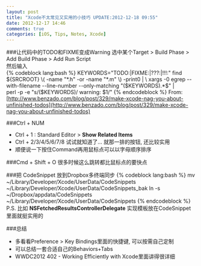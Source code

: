 ```yaml
---
layout: post
title: "Xcode不太常见又实用的小技巧 UPDATE:2012-12-18 09:55"
date: 2012-12-17 14:46
comments: true
categories: [iOS, Tips, Notes, Xcode]
---
```

###让代码中的TODO和FIXME变成Warning
选中某个Target > Build Phase > Add Build Phase > Add Run Script  
然后输入  
{% codeblock lang:bash %}
KEYWORDS="TODO:|FIXME:|\?\?\?:|\!\!\!:"
find ${SRCROOT} \( -name "*.h" -or -name "*.m" \) -print0 | \
    xargs -0 egrep --with-filename --line-number --only-matching "($KEYWORDS).*\$" | \
    perl -p -e "s/($KEYWORDS)/ warning: \$1/"
{% endcodeblock %}
From: [http://www.benzado.com/blog/post/329/make-xcode-nag-you-about-unfinished-todos](http://www.benzado.com/blog/post/329/make-xcode-nag-you-about-unfinished-todos)

###Ctrl + NUM
*   Ctrl + 1 : Standard Editor > **Show Related Items**
*   Ctrl + 2/3/4/5/6/7/8 试试就知道了... 就那一排的按钮, 还比较实用
*   顺便说一下按住Command再用鼠标点可以以字母顺序排序

###Cmd + Shift + O
很多时候这么跳转都比鼠标点的要快点

###把 CodeSnippet 放到Dropbox多终端同步
{% codeblock lang:bash %}
mv ~/Library/Developer/Xcode/UserData/CodeSnippets ~/Library/Developer/Xcode/UserData/CodeSnippets_bak
ln -s ~/Dropbox/appdata/CodeSnippets ~/Library/Developer/Xcode/UserData/CodeSnippets
{% endcodeblock %}
P.S. 比如 **NSFetchedResultsControllerDelegate** 实现模板放在CodeSnippet里面就挺实用的

###总结
*   多看看Preference > Key Bindings里面的快捷键, 可以按需自己定制
*   可以总结一套合适自己的Behaviors+Tabs
*   WWDC2012 402 - Working Efficiently with Xcode里面讲得很详细